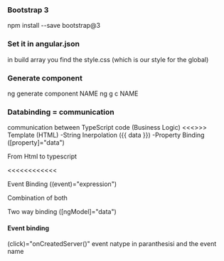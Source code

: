### Bootstrap 3
npm install --save bootstrap@3

### Set it in angular.json
in build array you find the style.css (which is our style for the global)

### Generate component
ng generate component NAME
ng g c NAME


### Databinding = communication
communication between TypeScript code (Business Logic) <<<>>> Template (HTML)
    -String Inerpolation ({{ data }})
    -Property Binding ([property]="data")


From Html to typescript 

<<<<<<<<<<<<

Event Binding ((event)="expression")


Combination of both

Two way binding ([ngModel]="data")

#### Event binding
 (click)="onCreatedServer()"
 event natype in paranthesisi and the event name